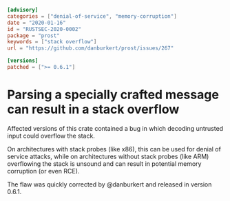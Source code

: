 ```toml
[advisory]
categories = ["denial-of-service", "memory-corruption"]
date = "2020-01-16"
id = "RUSTSEC-2020-0002"
package = "prost"
keywords = ["stack overflow"]
url = "https://github.com/danburkert/prost/issues/267"

[versions]
patched = [">= 0.6.1"]
```

# Parsing a specially crafted message can result in a stack overflow

Affected versions of this crate contained a bug in which decoding untrusted
input could overflow the stack.

On architectures with stack probes (like x86), this can be used for denial of
service attacks, while on architectures without stack probes (like ARM)
overflowing the stack is unsound and can result in potential memory corruption
(or even RCE).
 
The flaw was quickly corrected by @danburkert and released in version 0.6.1.
